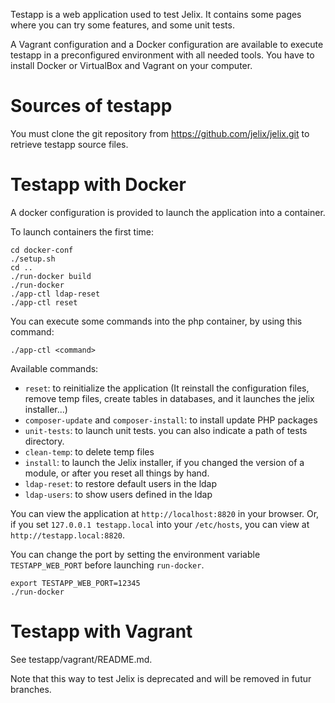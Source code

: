 
Testapp is a web application used to test Jelix. It contains some pages where you can try
some features, and some unit tests.

A Vagrant configuration and a Docker configuration are available to execute testapp 
in a preconfigured environment with all needed tools. 
You have to install Docker or VirtualBox and Vagrant on your computer.

Sources of testapp
==================

You must clone the git repository from https://github.com/jelix/jelix.git to retrieve
testapp source files.


Testapp with Docker
===================

A docker configuration is provided to launch the application into a container.

To launch containers the first time:

```
cd docker-conf
./setup.sh
cd ..
./run-docker build
./run-docker
./app-ctl ldap-reset
./app-ctl reset
```

You can execute some commands into the php container, by using this command:

```
./app-ctl <command>
```

Available commands:

* `reset`: to reinitialize the application (It reinstall the configuration files,
  remove temp files, create tables in databases, and it launches the jelix installer...) 
* `composer-update` and `composer-install`: to install update PHP packages 
* `unit-tests`: to launch unit tests. you can also indicate a path of tests directory.
* `clean-temp`: to delete temp files 
* `install`: to launch the Jelix installer, if you changed the version of a module,
   or after you reset all things by hand.
* `ldap-reset`: to restore default users in the ldap
* `ldap-users`: to show users defined in the ldap


You can view the application at `http://localhost:8820` in your browser. 
Or, if you set `127.0.0.1 testapp.local` into your `/etc/hosts`, you can
view at `http://testapp.local:8820`.


You can change the port by setting the environment variable `TESTAPP_WEB_PORT`
before launching `run-docker`.

```
export TESTAPP_WEB_PORT=12345
./run-docker
```

Testapp with Vagrant
====================

See testapp/vagrant/README.md.

Note that this way to test Jelix is deprecated and will be removed in futur branches.
